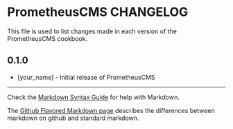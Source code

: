 PrometheusCMS CHANGELOG
=======================

This file is used to list changes made in each version of the PrometheusCMS cookbook.

0.1.0
-----
- [your_name] - Initial release of PrometheusCMS

- - -
Check the [Markdown Syntax Guide](http://daringfireball.net/projects/markdown/syntax) for help with Markdown.

The [Github Flavored Markdown page](http://github.github.com/github-flavored-markdown/) describes the differences between markdown on github and standard markdown.
